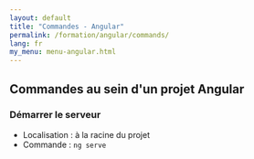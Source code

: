 ```yaml
---
layout: default
title: "Commandes - Angular"
permalink: /formation/angular/commands/
lang: fr
my_menu: menu-angular.html
---
```


## Commandes au sein d'un projet Angular

### Démarrer le serveur

- Localisation : à la racine du projet
- Commande : `ng serve`
